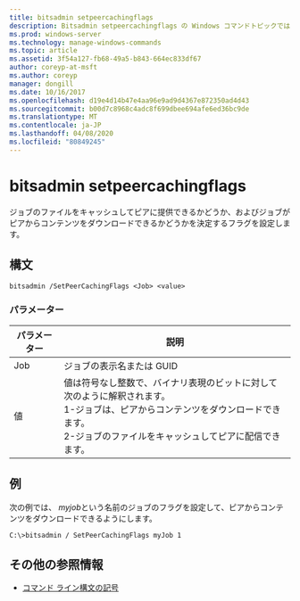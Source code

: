 ```yaml
---
title: bitsadmin setpeercachingflags
description: Bitsadmin setpeercachingflags の Windows コマンドトピックでは、ジョブのファイルをキャッシュしてピアに提供できるかどうか、およびジョブがピアからコンテンツをダウンロードできるかどうかを決定するフラグを設定します。
ms.prod: windows-server
ms.technology: manage-windows-commands
ms.topic: article
ms.assetid: 3f54a127-fb68-49a5-b843-664ec833df67
author: coreyp-at-msft
ms.author: coreyp
manager: dongill
ms.date: 10/16/2017
ms.openlocfilehash: d19e4d14b47e4aa96e9ad9d4367e872350ad4d43
ms.sourcegitcommit: b00d7c8968c4adc8f699dbee694afe6ed36bc9de
ms.translationtype: MT
ms.contentlocale: ja-JP
ms.lasthandoff: 04/08/2020
ms.locfileid: "80849245"
---
```

# <a name="bitsadmin-setpeercachingflags"></a>bitsadmin setpeercachingflags

ジョブのファイルをキャッシュしてピアに提供できるかどうか、およびジョブがピアからコンテンツをダウンロードできるかどうかを決定するフラグを設定します。

## <a name="syntax"></a>構文

```
bitsadmin /SetPeerCachingFlags <Job> <value> 
```

### <a name="parameters"></a>パラメーター

|パラメーター|説明|
|---------|-----------|
|Job|ジョブの表示名または GUID|
|値|値は符号なし整数で、バイナリ表現のビットに対して次のように解釈されます。</br>1-ジョブは、ピアからコンテンツをダウンロードできます。</br>2-ジョブのファイルをキャッシュしてピアに配信できます。|

## <a name="examples"></a><a name=BKMK_examples></a>例

次の例では、 *myjob*という名前のジョブのフラグを設定して、ピアからコンテンツをダウンロードできるようにします。
```
C:\>bitsadmin / SetPeerCachingFlags myJob 1 
```

## <a name="additional-references"></a>その他の参照情報

- [コマンド ライン構文の記号](command-line-syntax-key.md)